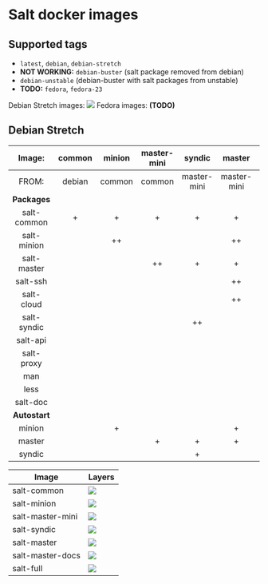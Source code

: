 # Salt docker images

## Supported tags

* `latest`, `debian`, `debian-stretch`
* **NOT WORKING:** `debian-buster` (salt package removed from debian)
* `debian-unstable` (debian-buster with salt packages from unstable)
* **TODO:** `fedora`, `fedora-23`

Debian Stretch images: [![](https://imagelayers.io/badge/jarfil/salt-full:debian-stretch.svg)](https://imagelayers.io/?images=jarfil%2Fsalt-common:debian-stretch,jarfil%2Fsalt-minion:debian-stretch,jarfil%2Fsalt-master-mini:debian-stretch,jarfil%2Fsalt-syndic:debian-stretch,jarfil%2Fsalt-master:debian-stretch,jarfil%2Fsalt-master-docs:debian-stretch,jarfil%2Fsalt-full:debian-stretch 'Get your own badge on imagelayers.io')
Fedora images: **(TODO)**

## Debian Stretch

| Image: | common | minion | master-mini | syndic | master | master-docs | full |
| :---: | :---: | :---: | :---: | :---: | :---: | :---: | :---: |
| FROM: | debian | common | common | master-mini | master-mini | master | master-docs |
| **Packages** |
| salt-common | + | + | + | + | + | + | + |
| salt-minion |  | ++ |  |  | ++ | + | + |
| salt-master |  |  | ++ | + | + | + | + |
| salt-ssh |  |  |  |  | ++ | + | + |
| salt-cloud |  |  |  |  | ++ | + | + |
| salt-syndic |  |  |  | ++ |  |  | ++ |
| salt-api |  |  |  |  |  |  | ++ |
| salt-proxy |  |  |  |  |  |  | ++ |
| man |  |  |  |  |  | ++ | + |
| less |  |  |  |  |  | ++ | + |
| salt-doc |  |  |  |  |  | ++ | + |
| **Autostart** |
| minion |  | + |  |  | + | + |  |
| master |  |  | + | + | + | + | + |
| syndic |  |  |  | + |  |  |  |  |

| Image | Layers |
| --- | --- |
| salt-common | [![](https://images.microbadger.com/badges/image/jarfil/salt-common:debian-stretch.svg)](http://microbadger.com/#/images/jarfil/salt-common:debian-stretch 'Get your own badge on imagelayers.io') |
| salt-minion | [![](https://images.microbadger.com/badges/image/jarfil/salt-minion:debian-stretch.svg)](http://microbadger.com/#/images/jarfil/salt-minion:debian-stretch 'Get your own badge on imagelayers.io') |
| salt-master-mini | [![](https://images.microbadger.com/badges/image/jarfil/salt-master-mini:debian-stretch.svg)](http://microbadger.com/#/images/jarfil/salt-master-mini:debian-stretch 'Get your own badge on imagelayers.io') |
| salt-syndic | [![](https://images.microbadger.com/badges/image/jarfil/salt-syndic:debian-stretch.svg)](http://microbadger.com/#/images/jarfil/salt-syndic:debian-stretch 'Get your own badge on imagelayers.io') |
| salt-master | [![](https://images.microbadger.com/badges/image/jarfil/salt-master:debian-stretch.svg)](http://microbadger.com/#/images/jarfil/salt-master:debian-stretch 'Get your own badge on imagelayers.io') |
| salt-master-docs | [![](https://images.microbadger.com/badges/image/jarfil/salt-master-docs:debian-stretch.svg)](http://microbadger.com/#/images/jarfil/salt-master-docs:debian-stretch 'Get your own badge on imagelayers.io') |
| salt-full | [![](https://images.microbadger.com/badges/image/jarfil/salt-full:debian-stretch.svg)](http://microbadger.com/#/images/jarfil/salt-full:debian-stretch 'Get your own badge on imagelayers.io') |
